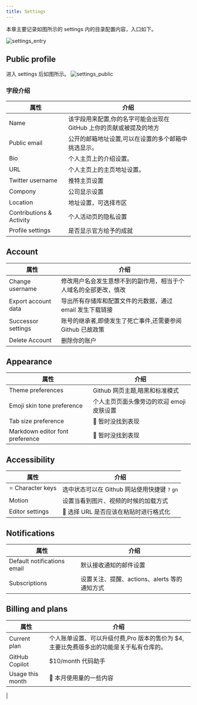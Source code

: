 ```yaml
---
title: Settings
---
```


本章主要记录如图所示的 settings 内的目录配置内容，入口如下。

![settings_entry](https://cdn.staticaly.com/gh/liugezhou/image@master/settings_entry.webp)

## Public profile

进入 settings 后如图所示。
![settings_public](https://cdn.staticaly.com/gh/liugezhou/image@master/settings_public.webp)

### 字段介绍

| 属性                     | 介绍                                                                |
| ------------------------ | ------------------------------------------------------------------- |
| Name                     | 该字段用来配置,你的名字可能会出现在 GitHub 上你的贡献或被提及的地方 |
| Public email             | 公开的邮箱地址设置,可以在设置的多个邮箱中挑选显示。                 |
| Bio                      | 个人主页上的介绍设置。                                              |
| URL                      | 个人主页上的主页地址设置。                                          |
| Twitter username         | 推特主页设置                                                        |
| Compony                  | 公司显示设置                                                        |
| Location                 | 地址设置，可选择市区                                                |
| Contributions & Activity | 个人活动页的隐私设置                                                |
| Profile settings         | 是否显示官方给予的成就                                              |

## Account

| 属性                | 介绍                                                             |
| ------------------- | ---------------------------------------------------------------- |
| Change username     | 修改用户名会发生意想不到的副作用，相当于个人域名的全部更改，慎改 |
| Export account data | 导出所有存储库和配置文件的元数据，通过 email 发生下载链接        |
| Successor settings  | 账号的继承者,即使发生了死亡事件,还需要参阅 Github 已故政策       |
| Delete Account      | 删除你的账户                                                     |

## Appearance

| 属性                            | 介绍                                      |
| ------------------------------- | ----------------------------------------- |
| Theme preferences               | Github 网页主题,暗黑和标准模式            |
| Emoji skin tone preference      | 个人主页页面头像旁边的欢迎 emoji 皮肤设置 |
| Tab size preference             | 🤔 暂时没找到表现                         |
| Markdown editor font preference | 🤔 暂时没找到表现                         |

## Accessibility

| 属性               | 介绍                                          |
| ------------------ | --------------------------------------------- |
| ⭐️ Character keys | 选中状态可以在 Github 网站使用快捷键 `?` `gn` |
| Motion             | 设置当看到图片、视频的时候的加载方式          |
| Editor settings    | 🤔 选择 URL 是否应该在粘贴时进行格式化        |

## Notifications

| 属性                        | 介绍                                         |
| --------------------------- | -------------------------------------------- |
| Default notifications email | 默认接收通知的邮件设置                       |
| Subscriptions               | 设置关注、提醒、actions、alerts 等的通知方式 |

## Billing and plans

| 属性             | 介绍                                                                                    |
| ---------------- | --------------------------------------------------------------------------------------- |
| Current plan     | 个人账单设置、可以升级付费,Pro 版本的售价为 $4,主要比免费版多出的功能是关于私有仓库的。 |
| GitHub Copilot   | $10/month 代码助手                                                                      |
| Usage this month | 🤔 本月使用量的一些内容                                                                 |
|
